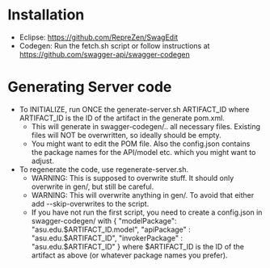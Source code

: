 # Installation

* Eclipse: https://github.com/RepreZen/SwagEdit
* Codegen: Run the fetch.sh script or follow instructions at https://github.com/swagger-api/swagger-codegen

# Generating Server code

* To INITIALIZE, run ONCE the generate-server.sh ARTIFACT_ID where ARTIFACT_ID is the ID of the artifact in the generate pom.xml. 
	- This will generate in swagger-codegen/.. all necessary files. Existing files will NOT be overwritten, so ideally should be empty.
	- You might want to edit the POM file. Also the config.json contains the package names for the API/model etc. which you might want to adjust. 
* To regenerate the code, use regenerate-server.sh. 
    - WARNING: This is supposed to overwrite stuff. It should only overwrite in gen/, but still be careful. 
    - WARNING: This will overwrite anything in gen/. To avoid that either add --skip-overwrites to the script. 
    - If you have not run the first script, you need to create a config.json in swagger-codegen/ with 
{
	"modelPackage": "asu.edu.$ARTIFACT_ID.model",
	"apiPackage" : "asu.edu.$ARTIFACT_ID",
	"invokerPackage" : "asu.edu.$ARTIFACT_ID"
}
where $ARTIFACT_ID is the ID of the artifact as above (or whatever package names you prefer).